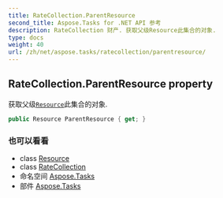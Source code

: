 ```yaml
---
title: RateCollection.ParentResource
second_title: Aspose.Tasks for .NET API 参考
description: RateCollection 财产. 获取父级Resource此集合的对象.
type: docs
weight: 40
url: /zh/net/aspose.tasks/ratecollection/parentresource/
---
```

## RateCollection.ParentResource property

获取父级[`Resource`](../../resource/)此集合的对象.

```csharp
public Resource ParentResource { get; }
```

### 也可以看看

* class [Resource](../../resource/)
* class [RateCollection](../)
* 命名空间 [Aspose.Tasks](../../ratecollection/)
* 部件 [Aspose.Tasks](../../../)


